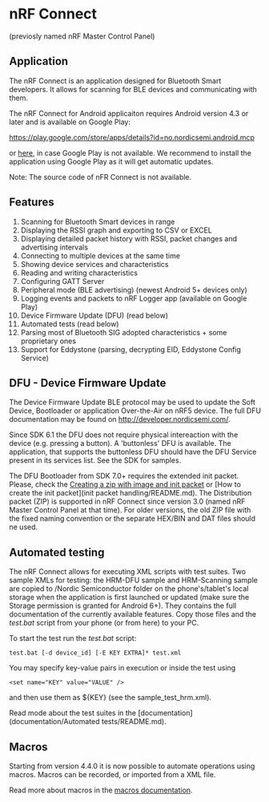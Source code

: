 # nRF Connect

(previosly named nRF Master Control Panel)

## Application

The nRF Connect is an application designed for Bluetooth Smart developers. It allows for scanning for BLE devices and communicating with them.

The nRF Connect for Android applicaiton requires Android version 4.3 or later and is available on Google Play:

https://play.google.com/store/apps/details?id=no.nordicsemi.android.mcp

or [here](https://github.com/NordicSemiconductor/Android-nRF-Connect/releases), in case Google Play is not available. We recommend to install the application using Google Play as it will get automatic updates.

Note: The source code of nFR Connect is not available.

## Features

1. Scanning for Bluetooth Smart devices in range
2. Displaying the RSSI graph and exporting to CSV or EXCEL
3. Displaying detailed packet history with RSSI, packet changes and advertising intervals
3. Connecting to multiple devices at the same time
4. Showing device services and characteristics
5. Reading and writing characteristics
6. Configuring GATT Server
7. Peripheral mode (BLE advertising) (newest Android 5+ devices only)
8. Logging events and packets to nRF Logger app (available on Google Play)
9. Device Firmware Update (DFU) (read below)
10. Automated tests (read below)
11. Parsing most of Bluetooth SIG adopted characteristics + some proprietary ones
12. Support for Eddystone (parsing, decrypting EID, Eddystone Config Service)

## DFU - Device Firmware Update

The Device Firmware Update BLE protocol may be used to update the Soft Device, Bootloader or application Over-the-Air on nRF5 device. The full DFU documentation may be found on http://developer.nordicsemi.com/.

Since SDK 6.1 the DFU does not require physical intereaction with the device (e.g. pressing a button). A 'buttonless' DFU is available. The application, that supports the buttonless DFU should have the DFU Service present in its services list. See the SDK for samples.

The DFU Bootloader from SDK 7.0+ requires the extended init packet. Please, check the [Creating a zip with image and init packet](http://developer.nordicsemi.com/nRF51_SDK/nRF51_SDK_v8.x.x/doc/8.0.0/s110/html/a00092.html) or [How to create the init packet](init packet handling/README.md). The Distribution packet (ZIP) is supported in nRF Connect since version 3.0 (named nRF Master Control Panel at that time). For older versions, the old ZIP file with the fixed naming convention or the separate HEX/BIN and DAT files should ne used. 

## Automated testing

The nRF Connect allows for executing XML scripts with test suites. Two sample XMLs for testing: the HRM-DFU sample and HRM-Scanning sample are copied to /Nordic Semiconductor folder on the phone's/tablet's local storage when the application is first launched or updated (make sure the Storage permission is granted for Android 6+). They contains the full documentation of the currently available features. Copy those files and the *test.bat* script from your phone (or from here) to your PC.

To start the test run the *test.bat* script:

    test.bat [-d device_id] [-E KEY EXTRA]* test.xml

You may specify key-value pairs in execution or inside the test using 

    <set name="KEY" value="VALUE" />
    
and then use them as ${KEY} (see the sample_test_hrm.xml).

Read mode about the test suites in the [documentation](documentation/Automated tests/README.md).

## Macros

Starting from version 4.4.0 it is now possible to automate operations using macros. Macros can be recorded, or imported from a XML file.

Read more about macros in the [macros documentation](documentation/Macros/README.md).
